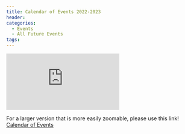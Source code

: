 ```yaml
---
title: Calendar of Events 2022-2023
header:
categories:
  - Events
  - All Future Events
tags:
---
```


![Future Events](https://lwvpullman.org/assets/PDFs/2023-2024-League_Calendar.pdf)


For a larger version that is more easily zoomable, please use this link! [Calendar of Events](https://lwvpullman.org/assets/PDFs/2023-2024-League_Calendar.pdf)
